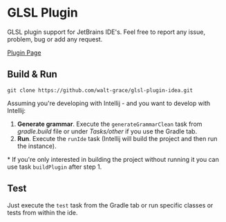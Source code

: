 # GLSL Plugin

GLSL plugin support for JetBrains IDE's.
Feel free to report any issue, problem, bug or add any request.

[Plugin Page](https://plugins.jetbrains.com/plugin/18470-glsl)


## Build & Run
``` shell
git clone https://github.com/walt-grace/glsl-plugin-idea.git
```
Assuming you're developing with Intellij - and you want to develop with Intellij:
1. **Generate grammar**. Execute the `generateGrammarClean` task from _gradle.build_ file or under _Tasks/other_ if you use the Gradle tab. 
2. **Run**. Execute the `runIde` task (Intellij will build the project and then run the instance).

\* If you're only interested in building the project without running it you can use task `buildPlugin` after step 1.

## Test
Just execute the `test` task from the Gradle tab or run specific classes or tests from within the ide.
